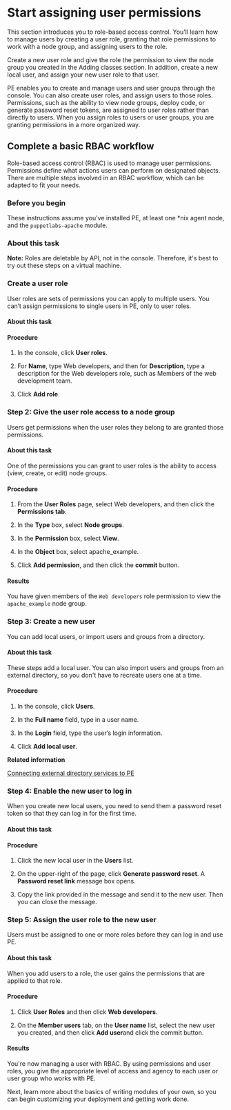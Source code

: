 # Start assigning user permissions

This section introduces you to role-based access control. You’ll learn how to manage users by creating a user role, granting that role permissions to work with a node group, and assigning users to the role.

Create a new user role and give the role the permission to view the node group you created in the Adding classes section. In addition, create a new local user, and assign your new user role to that user.

PE enables you to create and manage users and user groups through the console. You can also create user roles, and assign users to those roles. Permissions, such as the ability to view node groups, deploy code, or generate password reset tokens, are assigned to user roles rather than directly to users. When you assign roles to users or user groups, you are granting permissions in a more organized way.

## Complete a basic RBAC workflow

Role-based access control \(RBAC\) is used to manage user permissions. Permissions define what actions users can perform on designated objects. There are multiple steps involved in an RBAC workflow, which can be adapted to fit your needs.

### Before you begin

These instructions assume you've installed PE, at least one \*nix agent node, and the `puppetlabs-apache` module.

### About this task

**Note:** Roles are deletable by API, not in the console. Therefore, it's best to try out these steps on a virtual machine.

### Create a user role

User roles are sets of permissions you can apply to multiple users. You can’t assign permissions to single users in PE, only to user roles.

#### About this task

#### Procedure

1.  In the console, click **User roles**.

2.  For **Name**, type Web developers, and then for **Description**, type a description for the Web developers role, such as Members of the web development team.

3.  Click **Add role**.


### Step 2: Give the user role access to a node group

Users get permissions when the user roles they belong to are granted those permissions.

#### About this task

One of the permissions you can grant to user roles is the ability to access \(view, create, or edit\) node groups.

#### Procedure

1.  From the **User Roles** page, select Web developers, and then click the **Permissions tab**.

2.  In the **Type** box, select **Node groups**.

3.  In the **Permission** box, select **View**.

4.  In the **Object** box, select apache\_example.

5.  Click **Add permission**, and then click the **commit** button.


#### Results

You have given members of the `Web developers` role permission to view the `apache_example` node group.

### Step 3: Create a new user

You can add local users, or import users and groups from a directory.

#### About this task

These steps add a local user. You can also import users and groups from an external directory, so you don't have to recreate users one at a time.

#### Procedure

1.  In the console, click **Users**.

2.  In the **Full name** field, type in a user name.

3.  In the **Login** field, type the user’s login information.

4.  Click **Add local user**.


**Related information**  


[Connecting external directory services to PE](rbac_ldap_intro.md#)

### Step 4: Enable the new user to log in

When you create new local users, you need to send them a password reset token so that they can log in for the first time.

#### About this task

#### Procedure

1.  Click the new local user in the **Users** list.

2.  On the upper-right of the page, click **Generate password reset**. A **Password reset link** message box opens.

3.  Copy the link provided in the message and send it to the new user. Then you can close the message.


### Step 5: Assign the user role to the new user

Users must be assigned to one or more roles before they can log in and use PE.

#### About this task

When you add users to a role, the user gains the permissions that are applied to that role.

#### Procedure

1.  Click **User Roles** and then click **Web developers**.

2.  On the **Member users** tab, on the **User name** list, select the new user you created, and then click **Add user**and click the commit button.


#### Results

You're now managing a user with RBAC. By using permissions and user roles, you give the appropriate level of access and agency to each user or user group who works with PE.

Next, learn more about the basics of writing modules of your own, so you can begin customizing your deployment and getting work done.

